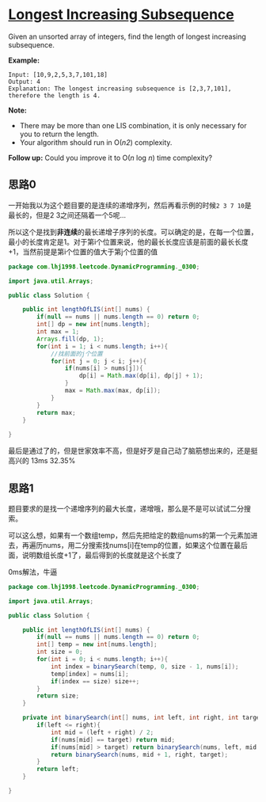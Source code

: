 # [Longest Increasing Subsequence](https://leetcode.com/problems/longest-increasing-subsequence/)

Given an unsorted array of integers, find the length of longest increasing subsequence.

**Example:**

```
Input: [10,9,2,5,3,7,101,18]
Output: 4 
Explanation: The longest increasing subsequence is [2,3,7,101], therefore the length is 4. 
```

**Note:**

- There may be more than one LIS combination, it is only necessary for you to return the length.
- Your algorithm should run in O(*n2*) complexity.

**Follow up:** Could you improve it to O(*n* log *n*) time complexity?

## 思路0

一开始我以为这个题目要的是连续的递增序列，然后再看示例的时候`2 3 7 10`是最长的，但是2 3之间还隔着一个5呢...

所以这个是找到**非连续**的最长递增子序列的长度。可以确定的是，在每一个位置，最小的长度肯定是1。对于第i个位置来说，他的最长长度应该是前面的最长长度+1，当然前提是第i个位置的值大于第j个位置的值

```java
package com.lhj1998.leetcode.DynamicProgramming._0300;

import java.util.Arrays;

public class Solution {

    public int lengthOfLIS(int[] nums) {
        if(null == nums || nums.length == 0) return 0;
        int[] dp = new int[nums.length];
        int max = 1;
        Arrays.fill(dp, 1);
        for(int i = 1; i < nums.length; i++){
            //找前面的j个位置
            for(int j = 0; j < i; j++){
                if(nums[i] > nums[j]){
                    dp[i] = Math.max(dp[i], dp[j] + 1);
                }
                max = Math.max(max, dp[i]);
            }
        }
        return max;
    }
    
}

```

最后是通过了的，但是世家效率不高，但是好歹是自己动了脑筋想出来的，还是挺高兴的 13ms 32.35%

## 思路1

题目要求的是找一个递增序列的最大长度，递增哦，那么是不是可以试试二分搜索。

可以这么想，如果有一个数组temp，然后先把给定的数组nums的第一个元素加进去，再遍历nums，用二分搜索找nums[i]在temp的位置，如果这个位置在最后面，说明数组长度+1了，最后得到的长度就是这个长度了

0ms解法，牛逼

```java
package com.lhj1998.leetcode.DynamicProgramming._0300;

import java.util.Arrays;

public class Solution {

    public int lengthOfLIS(int[] nums) {
        if(null == nums || nums.length == 0) return 0;
        int[] temp = new int[nums.length];
        int size = 0;
        for(int i = 0; i < nums.length; i++){
            int index = binarySearch(temp, 0, size - 1, nums[i]);
            temp[index] = nums[i];
            if(index == size) size++;
        }
        return size;
    }

    private int binarySearch(int[] nums, int left, int right, int target){
        if(left <= right){
            int mid = (left + right) / 2;
            if(nums[mid] == target) return mid;
            if(nums[mid] > target) return binarySearch(nums, left, mid - 1, target);
            return binarySearch(nums, mid + 1, right, target);
        }
        return left;
    }

}

```

